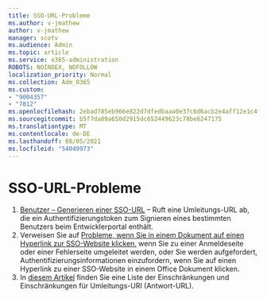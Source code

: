 ```yaml
---
title: SSO-URL-Probleme
ms.author: v-jmathew
author: v-jmathew
manager: scotv
ms.audience: Admin
ms.topic: article
ms.service: o365-administration
ROBOTS: NOINDEX, NOFOLLOW
localization_priority: Normal
ms.collection: Adm_O365
ms.custom:
- "9004357"
- "7812"
ms.openlocfilehash: 2ebad785eb966e822d7dfedbaaa0e37c6d6acb2e4aff12e1c4f85c5cc481bd65
ms.sourcegitcommit: b5f7da89a650d2915dc652449623c78be6247175
ms.translationtype: MT
ms.contentlocale: de-DE
ms.lasthandoff: 08/05/2021
ms.locfileid: "54049973"
---
```

# <a name="sso-url-issues"></a>SSO-URL-Probleme

1. [Benutzer – Generieren einer SSO-URL](https://docs.microsoft.com/rest/api/apimanagement/2019-12-01/User/GenerateSsoUrl) – Ruft eine Umleitungs-URL ab, die ein Authentifizierungstoken zum Signieren eines bestimmten Benutzers beim Entwicklerportal enthält.
2. Verweisen Sie auf [Probleme, wenn Sie in einem Dokument auf einen Hyperlink zur SSO-Website klicken,](https://docs.microsoft.com/office/troubleshoot/office-suite-issues/click-hyperlink-to-sso-website) wenn Sie zu einer Anmeldeseite oder einer Fehlerseite umgeleitet werden, oder Sie werden aufgefordert, Authentifizierungsinformationen einzufordern, wenn Sie auf einen Hyperlink zu einer SSO-Website in einem Office Dokument klicken.
3. In [diesem Artikel](https://docs.microsoft.com/azure/active-directory/develop/reply-url) finden Sie eine Liste der Einschränkungen und Einschränkungen für Umleitungs-URI (Antwort-URL).

